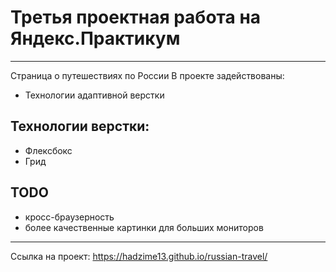 # Третья проектная работа на **Яндекс.Практикум** 
_____________________________________________ 
Страница о путешествиях по России
В проекте задействованы:
* Технологии адаптивной верстки

## Технологии верстки: 

* Флексбокс
* Грид

## TODO
* кросс-браузерность
* более качественные картинки для больших мониторов
_____________________________________________ 
Ссылка на проект: https://hadzime13.github.io/russian-travel/